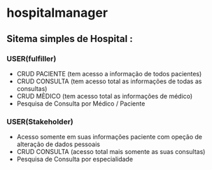 # hospitalmanager

## Sitema simples de Hospital :

### USER(fulfiller)
- CRUD PACIENTE (tem acesso a informação de todos pacientes)
- CRUD CONSULTA (tem acesso total as informações de todas as consultas)
- CRUD MÈDICO  (tem acesso total as informações de médico)
- Pesquisa de Consulta por Médico / Paciente 
  
### USER(Stakeholder)
  - Acesso somente em suas informações paciente com opeção de alteração de dados pessoais
  - CRUD CONSULTA (acesso total mais somente as suas consultas)
  - Pesquisa de Consulta por especialidade 


